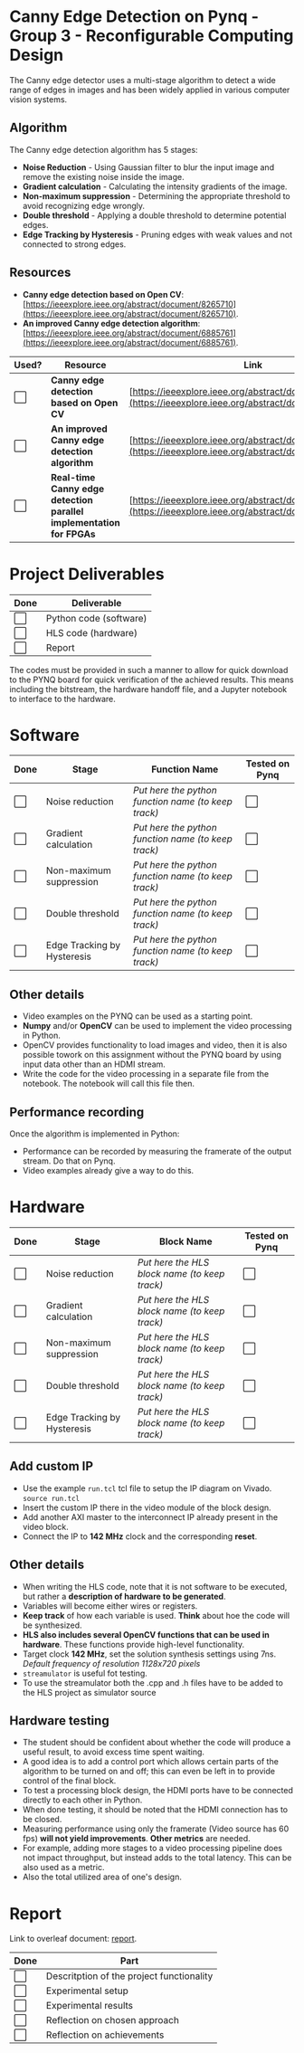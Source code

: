 # Canny Edge Detection on Pynq - Group 3 - Reconfigurable Computing Design
The Canny edge detector uses a multi-stage algorithm to detect a wide range of edges in images and has been widely applied in various computer vision systems. 

## Algorithm
The Canny edge detection algorithm has 5 stages:
- **Noise Reduction** - Using Gaussian filter to blur the input image and remove the existing noise inside the image.
- **Gradient calculation** - Calculating the intensity gradients of the image.
- **Non-maximum suppression** - Determining the appropriate threshold to avoid recognizing edge wrongly.
- **Double threshold** - Applying a double threshold to determine potential edges.
- **Edge Tracking by Hysteresis** - Pruning edges with weak values and not connected to strong edges.

## Resources
- **Canny edge detection based on Open CV**: [https://ieeexplore.ieee.org/abstract/document/8265710](https://ieeexplore.ieee.org/abstract/document/8265710).
- **An improved Canny edge detection algorithm**: [https://ieeexplore.ieee.org/abstract/document/6885761](https://ieeexplore.ieee.org/abstract/document/6885761). 

| Used?                | Resource                                                             | Link                                                                                                           |
| -------------------- | -------------------------------------------------------------------- | -------------------------------------------------------------------------------------------------------------- |
| :white_large_square: | **Canny edge detection based on Open CV**                            | [https://ieeexplore.ieee.org/abstract/document/8265710](https://ieeexplore.ieee.org/abstract/document/8265710) |
| :white_large_square: | **An improved Canny edge detection algorithm**                       | [https://ieeexplore.ieee.org/abstract/document/6885761](https://ieeexplore.ieee.org/abstract/document/6885761) |
| :white_large_square: | **Real-time Canny edge detection parallel implementation for FPGAs** | [https://ieeexplore.ieee.org/abstract/document/5724558](https://ieeexplore.ieee.org/abstract/document/5724558) |

# Project Deliverables
<!-- :white_large_square: and :heavy_check_mark: -->

| Done                 | Deliverable            |
| -------------------- | ---------------------- |
| :white_large_square: | Python code (software) |
| :white_large_square: | HLS code (hardware)    |
| :white_large_square: | Report                 |

The codes must be provided in such a manner to allow for quick download to the PYNQ board for quick verification of the achieved results. This means including the bitstream, the hardware handoff file, and a Jupyter notebook to interface to the hardware.

# Software
<!-- :white_large_square: and :heavy_check_mark: -->

| Done                 | Stage                       | Function Name                                       | Tested on Pynq       |
| -------------------- | --------------------------- | --------------------------------------------------- | -------------------- |
| :white_large_square: | Noise reduction             | *Put here the python function name (to keep track)* | :white_large_square: |
| :white_large_square: | Gradient calculation        | *Put here the python function name (to keep track)* | :white_large_square: |
| :white_large_square: | Non-maximum suppression     | *Put here the python function name (to keep track)* | :white_large_square: |
| :white_large_square: | Double threshold            | *Put here the python function name (to keep track)* | :white_large_square: |
| :white_large_square: | Edge Tracking by Hysteresis | *Put here the python function name (to keep track)* | :white_large_square: |

## Other details
- Video examples on the PYNQ can be used as a starting point.
- **Numpy** and/or **OpenCV** can be used to implement the video processing in Python.
- OpenCV provides functionality to load images and video, then it is also possible towork on this assignment without the PYNQ board by using input data other than an HDMI stream.
- Write the code for the video processing in a separate file from the notebook. The notebook will call this file then.

## Performance recording
Once the algorithm is implemented in Python:
- Performance can be recorded by measuring the framerate of the output stream. Do that on Pynq.
- Video examples already give a way to do this.

# Hardware
| Done                 | Stage                       | Block Name                                    | Tested on Pynq       |
| -------------------- | --------------------------- | --------------------------------------------- | -------------------- |
| :white_large_square: | Noise reduction             | *Put here the HLS block name (to keep track)* | :white_large_square: |
| :white_large_square: | Gradient calculation        | *Put here the HLS block name (to keep track)* | :white_large_square: |
| :white_large_square: | Non-maximum suppression     | *Put here the HLS block name (to keep track)* | :white_large_square: |
| :white_large_square: | Double threshold            | *Put here the HLS block name (to keep track)* | :white_large_square: |
| :white_large_square: | Edge Tracking by Hysteresis | *Put here the HLS block name (to keep track)* | :white_large_square: |

## Add custom IP
- Use the example `run.tcl` tcl file to setup the IP diagram on Vivado. `source run.tcl`
- Insert the custom IP there in the video module of the block design.
- Add another AXI master to the interconnect IP already present in the video block.
- Connect the IP to **142 MHz** clock and the corresponding **reset**.

## Other details
- When writing the HLS code, note that it is not software to be executed, but rather a **description of hardware to be generated**.
- Variables will become either wires or registers.
- **Keep track** of how each variable is used. **Think** about hoe the code will be synthesized.
- **HLS also includes several OpenCV functions that can be used in hardware**. These functions provide high-level functionality.
- Target clock **142 MHz**, set the solution synthesis settings using 7ns. *Default frequency of resolution 1128x720 pixels*
- `streamulator` is useful fot testing.
- To use the streamulator both the .cpp and .h files have to be added to the HLS project as simulator source

## Hardware testing
- The student should be confident about whether the code will produce a useful result, to avoid excess time spent waiting. 
- A good idea is to add a control port which allows certain parts of the algorithm to be turned on and off; this can even be left in to provide control of the final block.
- To test a processing block design, the HDMI ports have to be connected directly to each other in Python.
- When done testing, it should be noted that the HDMI connection has to be closed.
- Measuring performance using only the framerate (Video source has 60 fps) **will not yield improvements**. **Other metrics** are needed.
- For example, adding more stages to a video processing pipeline does not impact throughput, but instead adds to the total latency. This can be also used as a metric.
- Also the total utilized area of one's design.

# Report
Link to overleaf document: [report](https://www.overleaf.com/2341325728xzbrcdhtqtpd).

| Done                 | Part                                      |
| -------------------- | ----------------------------------------- |
| :white_large_square: | Descritption of the project functionality |
| :white_large_square: | Experimental setup                        |
| :white_large_square: | Experimental results                      |
| :white_large_square: | Reflection on chosen approach             |
| :white_large_square: | Reflection on achievements                |
